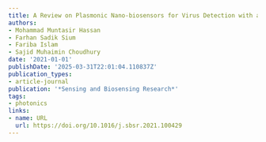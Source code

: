 ```yaml
---
title: A Review on Plasmonic Nano-biosensors for Virus Detection with a Focus on Coronavirus
authors:
- Mohammad Muntasir Hassan
- Farhan Sadik Sium
- Fariba Islam
- Sajid Muhaimin Choudhury
date: '2021-01-01'
publishDate: '2025-03-31T22:01:04.110837Z'
publication_types:
- article-journal
publication: '*Sensing and Biosensing Research*'
tags:
- photonics
links:
- name: URL
  url: https://doi.org/10.1016/j.sbsr.2021.100429
---
```


